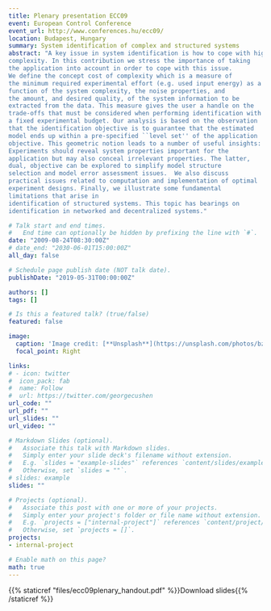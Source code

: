 ```yaml
---
title: Plenary presentation ECC09
event: European Control Conference
event_url: http://www.conferences.hu/ecc09/
location: Budapest, Hungary
summary: System identification of complex and structured systems
abstract: "A key issue in system identification is how to cope with high system
complexity. In this contribution we stress the importance of taking 
the application into account in order to cope with this issue.
We define the concept cost of complexity which is a measure of 
the minimum required experimental effort (e.g. used input energy) as a
function of the system complexity, the noise properties, and
the amount, and desired quality, of the system information to be
extracted from the data. This measure gives the user a handle on the
trade-offs that must be considered when performing identification with
a fixed experimental budget. Our analysis is based on the observation
that the identification objective is to guarantee that the estimated 
model ends up within a pre-specified ``level set'' of the application
objective. This geometric notion leads to a number of useful insights: 
Experiments should reveal system properties important for the
application but may also conceal irrelevant properties. The latter, 
dual, objective can be explored to simplify model structure
selection and model error assessment issues.  We also discuss
practical issues related to computation and implementation of optimal
experiment designs. Finally, we illustrate some fundamental
limitations that arise in 
identification of structured systems. This topic has bearings on
identification in networked and decentralized systems."

# Talk start and end times.
#   End time can optionally be hidden by prefixing the line with `#`.
date: "2009-08-24T08:30:00Z"
# date_end: "2030-06-01T15:00:00Z"
all_day: false

# Schedule page publish date (NOT talk date).
publishDate: "2019-05-31T00:00:00Z"

authors: []
tags: []

# Is this a featured talk? (true/false)
featured: false

image:
  caption: 'Image credit: [**Unsplash**](https://unsplash.com/photos/bzdhc5b3Bxs)'
  focal_point: Right

links:
# - icon: twitter
#  icon_pack: fab
#  name: Follow
#  url: https://twitter.com/georgecushen
url_code: ""
url_pdf: ""
url_slides: ""
url_video: ""

# Markdown Slides (optional).
#   Associate this talk with Markdown slides.
#   Simply enter your slide deck's filename without extension.
#   E.g. `slides = "example-slides"` references `content/slides/example-slides.md`.
#   Otherwise, set `slides = ""`.
# slides: example
slides: ""

# Projects (optional).
#   Associate this post with one or more of your projects.
#   Simply enter your project's folder or file name without extension.
#   E.g. `projects = ["internal-project"]` references `content/project/deep-learning/index.md`.
#   Otherwise, set `projects = []`.
projects:
- internal-project

# Enable math on this page?
math: true
---
```

{{% staticref "files/ecc09plenary_handout.pdf" %}}Download slides{{% /staticref %}}

